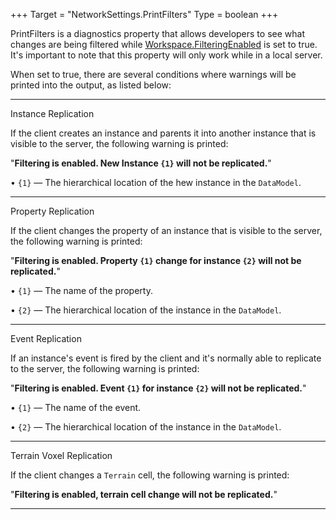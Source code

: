 +++
Target = "NetworkSettings.PrintFilters"
Type = boolean
+++

PrintFilters is a diagnostics property that allows developers to see what changes are being filtered while [Workspace.FilteringEnabled](https://developer.roblox.com/api-reference/property/Workspace/FilteringEnabled) is set to true. It's important to note that this property will only work while in a local server.When set to true, there are several conditions where warnings will be printed into the output, as listed below:----------Instance ReplicationIf the client creates an instance and parents it into another instance that is visible to the server, the following warning is printed:"**Filtering is enabled. New Instance `{1}` will not be replicated.**"•  `{1}` — The hierarchical location of the hew instance in the `DataModel`.----------Property ReplicationIf the client changes the property of an instance that is visible to the server, the following warning is printed:"**Filtering is enabled. Property `{1}` change for instance `{2}` will not be replicated.**"• `{1}` — The name of the property.• `{2}` — The hierarchical location of the instance in the `DataModel`.----------Event ReplicationIf an instance's event is fired by the client and it's normally able to replicate to the server, the following warning is printed:"**Filtering is enabled. Event `{1}` for instance `{2}` will not be replicated.**"• `{1}` — The name of the event.• `{2}` — The hierarchical location of the instance in the `DataModel`.----------Terrain Voxel ReplicationIf the client changes a `Terrain` cell, the following warning is printed:"**Filtering is enabled, terrain cell change will not be replicated.**"----------